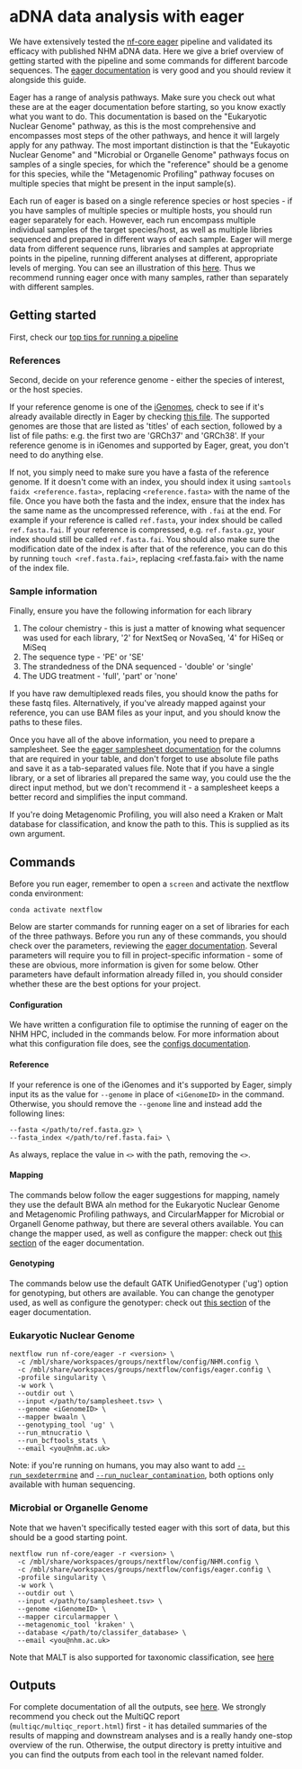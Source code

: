 # aDNA data analysis with eager

We have extensively tested the [nf-core eager](https://nf-co.re/eager) pipeline and validated its efficacy with published NHM aDNA data. Here we give a brief overview of getting started with the pipeline and some commands for different barcode sequences. The [eager documentation](https://nf-co.re/eager/2.4.6/usage) is very good and you should review it alongside this guide.

Eager has a range of analysis pathways. Make sure you check out what these are at the eager documentation before starting, so you know exactly what you want to do. This documentation is based on the "Eukaryotic Nuclear Genome" pathway, as this is the most comprehensive and encompasses most steps of the other pathways, and hence it will largely apply for any pathway. The most important distinction is that the "Eukayotic Nuclear Genome" and "Microbial or Organelle Genome" pathways focus on samples of a single species, for which the "reference" should be a genome for this species, while the "Metagenomic Profiling" pathway focuses on multiple species that might be present in the input sample(s).

Each run of eager is based on a single reference species or host species - if you have samples of multiple species or multiple hosts, you should run eager separately for each. However, each run encompass multiple individual samples of the target species/host, as well as multiple libries sequenced and prepared in different ways of each sample. Eager will merge data from different sequence runs, libraries and samples at appropriate points in the pipeline, running different analyses at different, appropriate levels of merging. You can see an illustration of this [here](https://nf-co.re/eager/usage#tsv-input-method). Thus we recommend running eager once with many samples, rather than separately with different samples.

## Getting started

First, check our [top tips for running a pipeline](README.md#top-tips-for-running-a-pipeline)

### References

Second, decide on your reference genome - either the species of interest, or the host species. 

If your reference genome is one of the [iGenomes](https://emea.support.illumina.com/sequencing/sequencing_software/igenome.html), check to see if it's already available directly in Eager by checking [this file](https://github.com/nf-core/eager/blob/2.4.6/conf/igenomes.config). The supported genomes are those that are listed as 'titles' of each section, followed by a list of file paths: e.g. the first two are 'GRCh37' and 'GRCh38'. If your reference genome is in iGenomes and supported by Eager, great, you don't need to do anything else. 

If not, you simply need to make sure you have a fasta of the reference genome. If it doesn't come with an index, you should index it using `samtools faidx <reference.fasta>`, replacing `<reference.fasta>` with the name of the file. Once you have both the fasta and the index, ensure that the index has the same name as the uncompressed reference, with `.fai` at the end. For example if your reference is called `ref.fasta`, your index should be called `ref.fasta.fai`. If your reference is compressed, e.g. `ref.fasta.gz`, your index should still be called `ref.fasta.fai`. You should also make sure the modification date of the index is after that of the reference, you can do this by running `touch <ref.fasta.fai>`, replacing <ref.fasta.fai> with the name of the index file.

### Sample information

Finally, ensure you have the following information for each library

1. The colour chemistry - this is just a matter of knowing what sequencer was used for each library, '2' for NextSeq or NovaSeq, '4' for HiSeq or MiSeq
2. The sequence type - 'PE' or 'SE'
3. The strandedness of the DNA sequenced - 'double' or 'single'
4. The UDG treatment - 'full', 'part' or 'none'

If you have raw demultiplexed reads files, you should know the paths for these fastq files. Alternatively, if you've already mapped against your reference, you can use BAM files as your input, and you should know the paths to these files. 

Once you have all of the above information, you need to prepare a samplesheet. See the [eager samplesheet documentation](https://nf-co.re/eager/usage#tsv-input-method) for the columns that are required in your table, and don't forget to use absolute file paths and save it as a tab-separated values file. Note that if you have a single library, or a set of libraries all prepared the same way, you could use the the direct input method, but we don't recommend it - a samplesheet keeps a better record and simplifies the input command.

If you're doing Metagenomic Profiling, you will also need a Kraken or Malt database for classification, and know the path to this. This is supplied as its own argument.

## Commands

Before you run eager, remember to open a `screen` and activate the nextflow conda environment:
```
conda activate nextflow
```
Below are starter commands for running eager on a set of libraries for each of the three pathways. Before you run any of these commands, you should check over the parameters, reviewing the [eager documentation](https://nf-co.re/eager/parameters). Several parameters will require you to fill in project-specific information - some of these are obvious, more information is given for some below. Other parameters have default information already filled in, you should consider whether these are the best options for your project. 

#### Configuration

We have written a configuration file to optimise the running of eager on the NHM HPC, included in the commands below. For more information about what this configuration file does, see the [configs documentation](configs.md).

#### Reference
If your reference is one of the iGenomes and it's supported by Eager, simply input its as the value for `--genome` in place of `<iGenomeID>` in the command. Otherwise, you should remove the `--genome` line and instead add the following lines:
```
--fasta </path/to/ref.fasta.gz> \
--fasta_index </path/to/ref.fasta.fai> \
```
As always, replace the value in `<>` with the path, removing the `<>`.

#### Mapping

The commands below follow the eager suggestions for mapping, namely they use the default BWA aln method for the Eukaryotic Nuclear Genome and Metagenomic Profiling pathways, and CircularMapper for Microbial or Organell Genome pathway, but there are several others available. You can change the mapper used, as well as configure the mapper: check out [this section](https://nf-co.re/eager/parameters#read-mapping-to-reference-genome) of the eager documentation.

#### Genotyping

The commands below use the default GATK UnifiedGenotyper ('ug') option for genotyping, but others are available. You can change the genotyper used, as well as configure the genotyper: check out [this section](https://nf-co.re/eager/parameters#genotyping) of the eager documentation.

### Eukaryotic Nuclear Genome

```
nextflow run nf-core/eager -r <version> \
  -c /mbl/share/workspaces/groups/nextflow/config/NHM.config \
  -c /mbl/share/workspaces/groups/nextflow/configs/eager.config \
  -profile singularity \
  -w work \
  --outdir out \
  --input </path/to/samplesheet.tsv> \
  --genome <iGenomeID> \
  --mapper bwaaln \
  --genotyping_tool 'ug' \
  --run_mtnucratio \
  --run_bcftools_stats \
  --email <you@nhm.ac.uk>
```

Note: if you're running on humans, you may also want to add [`--run_sexdeterrmine`](https://nf-co.re/eager/parameters#human-sex-determination) and [`--run_nuclear_contamination`](https://nf-co.re/eager/parameters#human-sex-determination), both options only available with human sequencing. 

### Microbial or Organelle Genome
Note that we haven't specifically tested eager with this sort of data, but this should be a good starting point.

```
nextflow run nf-core/eager -r <version> \
  -c /mbl/share/workspaces/groups/nextflow/config/NHM.config \
  -c /mbl/share/workspaces/groups/nextflow/configs/eager.config \
  -profile singularity \
  -w work \
  --outdir out \
  --input </path/to/samplesheet.tsv> \
  --genome <iGenomeID> \
  --mapper circularmapper \
  --metagenomic_tool 'kraken' \
  --database </path/to/classifer_database> \
  --email <you@nhm.ac.uk>
```
Note that MALT is also supported for taxonomic classification, see [here](https://nf-co.re/eager/parameters#metagenomic-screening)


## Outputs

For complete documentation of all the outputs, see [here](https://nf-co.re/eager/output). We strongly recommend you check out the MultiQC report (`multiqc/multiqc_report.html`) first - it has detailed summaries of the results of mapping and downstream analyses and is a really handy one-stop overview of the run. Otherwise, the output directory is pretty intuitive and you can find the outputs from each tool in the relevant named folder.
